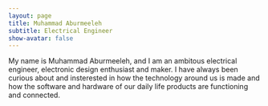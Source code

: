 ```yaml
---
layout: page
title: Muhammad Aburmeeleh
subtitle: Electrical Engineer
show-avatar: false
---
```

My name is Muhammad Aburmeeleh, and I am an ambitous electrical engineer, electronic design enthusiast and maker. I have always been curious about and insterested in how the technology around us is made and how the software and hardware of our daily life products are functioning and connected. 
